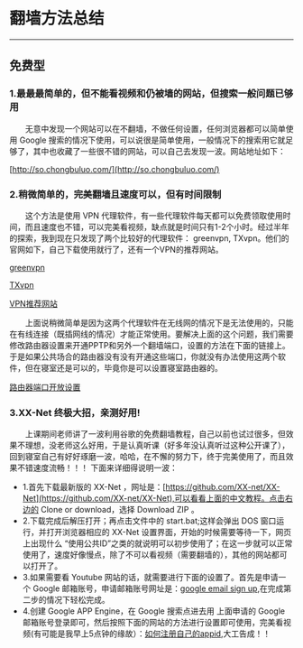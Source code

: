 # 翻墙方法总结
****
## 免费型
### 1.最最最简单的，但不能看视频和仍被墙的网站，但搜索一般问题已够用
&ensp;&ensp;&ensp;&ensp;无意中发现一个网站可以在不翻墙，不做任何设置，任何浏览器都可以简单使用 Google 搜索的情况下使用，可以说很是简单使用，一般情况下的搜索用它就足够了，其中也收藏了一些很不错的网站，可以自己去发现一波。网站地址如下：

[http://so.chongbuluo.com/](http://so.chongbuluo.com/)

### 2.稍微简单的，完美翻墙且速度可以，但有时间限制
&ensp;&ensp;&ensp;&ensp;这个方法是使用 VPN 代理软件，有一些代理软件每天都可以免费领取使用时间，而且速度也不错，可以完美看视频，缺点就是时间只有1-2个小时。经过半年的探索，我到现在只发现了两个比较好的代理软件： greenvpn, TXvpn。他们的官网如下，自己下载使用就行了，还有一个VPN的推荐网站。

[greenvpn](http://lvye.jidingplay.com/)

[TXvpn](http://tx.shouapps.com/)

[VPN推荐网站](http://www.ssya.org/)

&ensp;&ensp;&ensp;&ensp;上面说稍微简单是因为这两个代理软件在无线网的情况下是无法使用的，只能在有线连接（既插网线的情况）才能正常使用。要解决上面的这个问题，我们需要修改路由器设置来开通PPTP和另外一个翻墙端口，设置的方法在下面的链接上。于是如果公共场合的路由器没有没有开通这些端口，你就没有办法使用这两个软件，但在寝室还是可以的，毕竟你是可以设置寝室路由器的。

[路由器端口开放设置](http://www.luyouqi6.cn/init/508.html)

### 3.XX-Net 终极大招，亲测好用!
&ensp;&ensp;&ensp;&ensp;上课期间老师讲了一波利用谷歌的免费翻墙教程，自己以前也试过很多，但效果不理想，没老师这么好用，于是认真听课（好多年没认真听过这种公开课了），回到寝室自己有好好琢磨一波，哈哈，在不懈的努力下，终于完美使用了，而且效果不错速度流畅！！！
下面来详细得说明一波：

- 1.首先下载最新版的 XX-Net ，网址是：[https://github.com/XX-net/XX-Net](https://github.com/XX-net/XX-Net),可以看看上面的中文教程。点击右边的 Clone or download，选择 Download ZIP 。
- 2.下载完成后解压打开；再点击文件中的 start.bat;这样会弹出 DOS 窗口运行，并打开浏览器相应的 XX-Net 设置界面，开始的时候需要等待一下，网页上出现什么 “使用公共ID”之类的就说明可以初步使用了；在这一步就可以正常使用了，速度好像慢点，除了不可以看视频（需要翻墙的），其他的网站都可以打开了。
- 3.如果需要看 Youtube 网站的话，就需要进行下面的设置了。首先是申请一个 Google 邮箱账号，申请邮箱账号网址是：[google email sign up](https://accounts.google.com/SignUp?service=mail&continue=http%3A%2F%2Fmail.google.com%2Fmail%2Fe-11-1474508a3cfd75e94a8c126957bdabee-a3ca0ac56229efeda59ff50264d9e1583e6de17f),在完成第二步的情况下轻松完成。
- 4.创建 Google APP Engine，在 Google 搜索点进去用 上面申请的 Google 邮箱账号登录即可，然后按照下面的网站的方法进行设置即可使用，完美看视频(有可能是我早上5点钟的缘故）：[如何注册自己的appid](https://github.com/XX-net/XX-Net/wiki/how-to-create-my-appids),大工告成！！